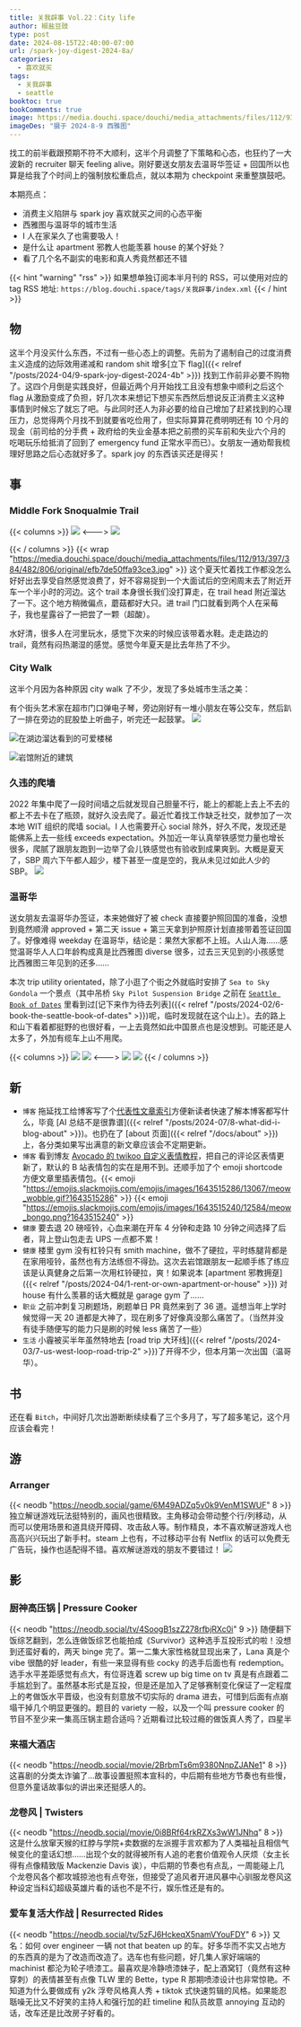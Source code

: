 ```yaml
---
title: 关我辟事 Vol.22：City life
author: 椒盐豆豉
type: post
date: 2024-08-15T22:40:00-07:00
url: /spark-joy-digest-2024-8a/
categories:
  - 喜欢就买
tags:
  - 关我辟事
  - seattle
booktoc: true
bookComments: true
image: https://media.douchi.space/douchi/media_attachments/files/112/934/353/098/319/728/original/b815afc2c2e2a978.jpg
imageDes: "摄于 2024-8-9 西雅图"
---
```


找工的前半截跟预期不符不大顺利，这半个月调整了下策略和心态，也狂约了一大波新的 recruiter 聊天 feeling alive。刚好要送女朋友去温哥华签证 + 回国所以也算是给我了个时间上的强制放松重启点，就以本期为 checkpoint 来重整旗鼓吧。

本期亮点：
- 消费主义陷阱与 spark joy 喜欢就买之间的心态平衡
- 西雅图与温哥华的城市生活
- I 人在家呆久了也需要吸人！
- 是什么让 apartment 邪教人也能羡慕 house 的某个好处？
- 看了几个名不副实的电影和真人秀竟然都还不错

<!--more-->
{{< hint "warning" "rss" >}}
如果想单独订阅本半月刊的 RSS，可以使用对应的 tag RSS 地址:
`https://blog.douchi.space/tags/关我辟事/index.xml`
{{< / hint >}}

## 物
这半个月没买什么东西，不过有一些心态上的调整。先前为了遏制自己的过度消费主义造成的边际效用递减和 random shit 增多[立下 flag]({{< relref "/posts/2024-04/9-spark-joy-digest-2024-4b" >}}) 找到工作前非必要不购物了。这四个月倒是实践良好，但最近两个月开始找工且没有想象中顺利之后这个 flag 从激励变成了负担，好几次本来想记下想买东西然后想说反正消费主义这种事情到时候忘了就忘了吧。与此同时还人为非必要的给自己增加了赶紧找到的心理压力，总觉得两个月找不到就要省吃俭用了，但实际算算花费明明还有 10 个月的现金（前司给的分手费 + 政府给的失业金基本把之前攒的买车前和失业六个月的吃喝玩乐给抵消了回到了 emergency fund 正常水平而已）。女朋友一通劝帮我梳理好思路之后心态就好多了。spark joy 的东西该买还是得买！

## 事
### Middle Fork Snoqualmie Trail
{{< columns >}}
![](https://media.douchi.space/douchi/media_attachments/files/112/913/397/401/373/716/original/2a77abc996762b82.jpg)
<--->
![](https://media.douchi.space/douchi/media_attachments/files/112/913/397/237/517/148/original/41d0601fc03a6a20.jpg)

{{< / columns >}}
{{< wrap "https://media.douchi.space/douchi/media_attachments/files/112/913/397/384/482/806/original/efb7de50ffa93ce3.jpg" >}}
这个夏天忙着找工作都没怎么好好出去享受自然感觉浪费了，好不容易捉到一个大面试后的空闲周末去了附近开车一个半小时的河边。这个 trail 本身很长我们没打算走，在 trail head 附近溜达了一下。这个地方稍微偏点，蘑菇都好大只。进 trail 门口就看到两个人在采莓子，我也星露谷了一把尝了一颗（超酸）。

水好清，很多人在河里玩水，感觉下次来的时候应该带着水鞋。走走路边的 trail，竟然有闷热潮湿的感觉。感觉今年夏天是比去年热了不少。

### City Walk
这半个月因为各种原因 city  walk 了不少，发现了多处城市生活之美：

有个街头艺术家在超市门口弹电子琴，旁边刚好有一堆小朋友在等公交车，然后趴了一排在旁边的屁股垫上听曲子，听完还一起鼓掌。
![](https://media.douchi.space/douchi/media_attachments/files/112/934/353/098/319/728/original/b815afc2c2e2a978.jpg)

![在湖边溜达看到的可爱楼梯](https://media.douchi.space/douchi/media_attachments/files/112/938/467/378/382/822/original/8e76e3c075df3dde.jpg)

![岩馆附近的建筑](https://media.douchi.space/douchi/media_attachments/files/112/969/799/457/515/520/original/9cf77ba79279306d.png)

### 久违的爬墙
2022 年集中爬了一段时间墙之后就发现自己胆量不行，能上的都能上去上不去的都上不去卡在了瓶颈，就好久没去爬了。最近忙着找工作缺乏社交，就参加了一次本地 WIT 组织的爬墙 social。I 人也需要开心 social 除外，好久不爬，发现还是能佛系上去一些线 exceeds expectation。外加近一年认真举铁感觉力量也增长很多，爬腻了跟朋友跑到一边举了会儿铁感觉也有验收到成果爽到。大概是夏天了，SBP 周六下午都人超少，楼下甚至一度是空的，我从未见过如此人少的 SBP。
![](https://media.douchi.space/douchi/media_attachments/files/112/969/800/162/467/257/original/db40357b8e83c1e3.png)

### 温哥华
送女朋友去温哥华办签证，本来她做好了被 check 直接要护照回国的准备，没想到竟然顺滑 approved + 第二天 issue + 第三天拿到护照原计划直接带着签证回国了。好像难得 weekday 在温哥华，结论是：果然大家都不上班。人山人海……感觉温哥华人人口年龄构成真是比西雅图 diverse 很多，过去三天见到的小孩感觉比西雅图三年见到的还多……

本次 trip utility orientated，除了小逛了个街之外就临时安排了 `Sea to Sky Gondola` 一个景点（其中吊桥 `Sky Pilot Suspension Bridge` 之前在 [`Seattle Book of Dates`](https://amzn.to/4ayleNd) 里看到过[记下来作为待去列表]({{< relref "/posts/2024-02/6-book-the-seattle-book-of-dates" >}})呢，临时发现就在这个山上）。去的路上和山下看着都挺野的也很好看，一上去竟然如此中国景点也是没想到。可能还是人太多了，外加有缆车上山不用爬。

{{< columns >}}
![](https://media.douchi.space/douchi/media_attachments/files/112/969/433/173/461/901/original/11c4a7223a532bf3.png)
![](https://media.douchi.space/douchi/media_attachments/files/112/969/434/512/811/626/original/0a028c283a66842a.png)
<--->
![](https://media.douchi.space/douchi/media_attachments/files/112/969/435/398/181/017/original/bac3d44c045c5a1c.png)
![](https://media.douchi.space/douchi/media_attachments/files/112/969/436/678/469/490/original/043eb0bc119a20f8.png)
{{< / columns >}}

## 新
- `博客` 拖延找工给博客写了个[代表性文章索引](https://t.me/mtfront/3422)方便新读者快速了解本博客都写什么，毕竟 [AI 总结不是很靠谱]({{< relref "/posts/2024-07/8-what-did-i-blog-about" >}})。也扔在了 [about 页面]({{< relref "/docs/about" >}})上，各分类如果写出满意的新文章应该会不定期更新。
- `博客` 看到博友 [Avocado 的 twikoo 自定义表情教程](https://www.gigigatgat.ca/posts/twikoo-tutorial/?utm_source=blog.douchi.space)，把自己的评论区表情更新了，默认的 B 站表情包的实在是用不到。还顺手加了个 emoji shortcode 方便文章里插表情包。{{< emoji "https://emojis.slackmojis.com/emojis/images/1643515286/13067/meow_wobble.gif?1643515286" >}} {{< emoji "https://emojis.slackmojis.com/emojis/images/1643515240/12584/meow_bongo.png?1643515240" >}}
- `健康` 要去退 20 磅哑铃，心血来潮在开车 4 分钟和走路 10 分钟之间选择了后者，背上登山包走去 UPS 一点都不累！
- `健康` 楼里 gym 没有杠铃只有 smith machine，做不了硬拉，平时练腿背都是在家用哑铃，虽然也有方法练但不得劲。这次去岩馆跟朋友一起顺手练了练应该是认真健身之后第一次用杠铃硬拉，爽！如果说本 [apartment 邪教拥趸]({{< relref "/posts/2024-04/1-rent-or-own-apartment-or-house" >}}) 对 house 有什么羡慕的话大概就是 garage gym 了…… 
- `职业` 之前冲刺复习刷题场，刷题单日 PR 竟然来到了 36 道。遥想当年上学时候觉得一天 20 道都是大神了，现在刷多了好像真没那么痛苦了。（当然并没有徒手随便写的能力只是刷的时候 less 痛苦了一些）
- `生活` 小霾被买半年虽然特地去 [road trip 大环线]({{< relref "/posts/2024-03/7-us-west-loop-road-trip-2" >}})了开得不少，但本月第一次出国（温哥华）。

## 书
还在看 `Bitch`，中间好几次出游断断续续看了三个多月了，写了超多笔记，这个月应该会看完！

## 游
### Arranger
{{< neodb "https://neodb.social/game/6M49ADZq5v0k9VenM1SWUF" 8 >}}
独立解谜游戏玩法挺特别的，画风也很精致。主角移动会带动整个行/列移动，从而可以使用场景和道具绕开障碍、攻击敌人等。制作精良，本不喜欢解谜游戏人也高高兴兴玩出了新手村。steam 上也有，不过移动平台有 Netflix 的话可以免费无广告玩，操作也适配得不错。喜欢解谜游戏的朋友不要错过！
![](https://media.douchi.space/douchi/media_attachments/files/112/911/998/207/928/364/original/4057998000967ad4.jpg)

## 影
### 厨神高压锅 | Pressure Cooker
{{< neodb "https://neodb.social/tv/4SoogB1szZ278rfbjRXc0i" 9 >}}
随便翻下饭综艺翻到，怎么连做饭综艺也能拍成《Survivor》这种选手互投形式的啦！没想到还蛮好看的，两天 binge 完了。第一二集大家性格就显现出来了，Lana 真是个 vibe 很酷的好 leader，有些一来显得有些 cocky 的选手后面也有 redemption。选手水平差距感觉有点大，有位哥连着 screw up big time on tv 真是有点跟着二手尴尬到了。虽然基本形式是互投，但是还是加入了足够赛制变化保证了一定程度上的考做饭水平晋级，也没有刻意放不切实际的 drama 进去，可惜到后面有点崩塌干掉几个明显更强的。题目的 variety 一般，以及一个叫 pressure cooker 的节目不至少来一集高压锅主题合适吗？近期看过比较过瘾的做饭真人秀了，四星半

### 来福大酒店
{{< neodb "https://neodb.social/movie/2BrbmTs6m9380NnpZJANe1" 8 >}}
这喜剧的分类太诈骗了…故事设置挺照本宣科的，中后期有些地方节奏也有些慢，但意外童话故事似的讲出来还挺感人的。

### 龙卷风 | Twisters
{{< neodb "https://neodb.social/movie/0i8BRf64rkRZXs3wW1JNhq" 8 >}}
这是什么放窜天猴的红脖与学院+卖数据的左派握手言欢都为了人类福祉且相信气候变化的童话幻想……出现个女的就得被所有人追的老套价值观令人厌烦（女主长得有点像精致版 Mackenzie Davis 诶），中后期的节奏也有点乱，一周能碰上几个龙卷风各个都攻城掠池也有点夸张，但接受了追风者开进风暴中心驯服龙卷风这种设定当科幻超级英雄片看的话也不是不行，娱乐性还是有的。

### 爱车复活大作战 | Resurrected Rides
{{< neodb "https://neodb.social/tv/5zFJ6HckeqX5namVYouFDY" 6 >}}
又名：如何 over engineer 一辆 not that beaten up 的车。好多华而不实又占地方的东西真的是为了改造而改造了。选车也有些问题，好几集人家好端端的 machinist 都沦为轮子喷漆工。最喜欢是冷静喷漆妹子，配上酒窝钉（竟然有这种穿刺）的表情甚至有点像 TLW 里的 Bette，type R 那期喷漆设计也非常惊艳。不知道为什么要做成有 y2k 浮夸风格真人秀 + tiktok 式快速剪辑的风格。如果能忍聒噪无比又不好笑的主持人和强行加的赶 timeline 和队员故意 annoying 互动的话，改车还是比改房子好看的。